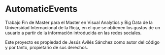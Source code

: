 # AutomaticEvents
Trabajo Fin de Master para el Master en Visual Analytics y Big Data de la Universidad Internacional de la Rioja, en el que se obtienen los gustos de un usuario a partir de la información introducida en las redes sociales.

Este proyecto es propiedad de Jesús Avilés Sánchez como autor del código y por tanto, propietario de sus derechos.

 
